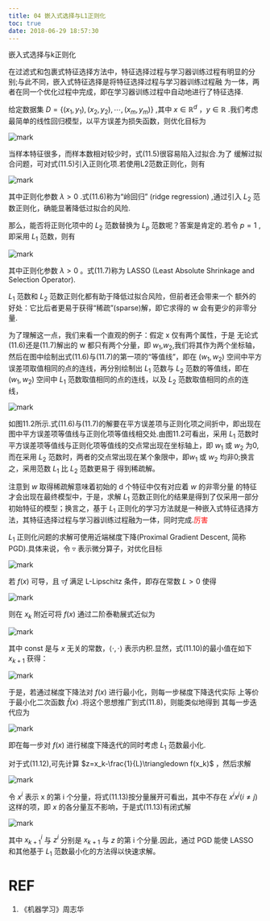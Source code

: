 ```yaml
---
title: 04 嵌入式选择与L1正则化
toc: true
date: 2018-06-29 18:57:30
---
```






嵌入式选择与k正则化


在过滤式和包裹式特征选择方法中，特征选择过程与学习器训练过程有明显的分别;与此不同，嵌入式特征选择是将特征选择过程与学习器训练过程融 为一体，两者在同一个优化过程中完成，即在学习器训练过程中自动地进行了特征选择.

给定数据集 $D=\{(x_1,y_1),(x_2,y_2),\cdots ,(x_m,y_m)\}$ ,其中 $x\in \mathbb{R}^d$ ，$y\in \mathbb{R}$ .我们考虑最简单的线性回归模型，以平方误差为损失函数，则优化目标为

![mark](http://pacdb2bfr.bkt.clouddn.com/blog/image/180629/b6IKe6GdcI.png?imageslim)


当样本特征很多，而样本数相对较少时，式(11.5)很容易陷入过拟合.为了 缓解过拟合问题，可对式(11.5)引入正则化项.若使用L2范数正则化，则有

![mark](http://pacdb2bfr.bkt.clouddn.com/blog/image/180629/CmKAa8BfGG.png?imageslim)


其中正则化参数 $\lambda>0$ .式(11.6)称为“岭回归” (ridge regression) ,通过引入 $L_2$ 范数正则化，确能显著降低过拟合的风险.

那么，能否将正则化项中的 $L_2$ 范数替换为 $L_p$ 范数呢？答案是肯定的.若令 $p=1$ ,即采用 $L_1$ 范数，则有

![mark](http://pacdb2bfr.bkt.clouddn.com/blog/image/180629/iajBB23D1H.png?imageslim)

其中正则化参数  $\lambda>0$ 。式(11.7)称为 LASSO (Least Absolute Shrinkage and Selection Operator).



 $L_1$ 范数和 $L_2$ 范数正则化都有助于降低过拟合风险，但前者还会带来一个 额外的好处：它比后者更易于获得“稀疏”(sparse)解，即它求得的 w 会有更少的非零分量.

为了理解这一点，我们来看一个直观的例子：假定 x 仅有两个属性，于是 无论式(11.6)还是(11.7)解出的 w 都只有两个分量，即 $w_1$,$w_2$,我们将其作为两个坐标轴，然后在图中绘制出式(11.6)与(11.7)的第一项的“等值线”，即在 $(w_1,w_2)$ 空间中平方误差项取值相同的点的连线，再分别绘制出 $L_1$ 范数与 $L_2$ 范数的等值线，即在$(w_1,w_2)$ 空间中 $L_1$ 范数取值相同的点的连线，以及 $L_2$ 范数取值相同的点的连线，

![mark](http://pacdb2bfr.bkt.clouddn.com/blog/image/180629/943jCmBh5K.png?imageslim)

如图11.2所示.式(11.6)与(11.7)的解要在平方误差项与正则化项之间折中，即出现在图中平方误差项等值线与正则化项等值线相交处.由图11.2可看出，采用 $L_1$ 范数时平方误差项等值线与正则化项等值线的交点常出现在坐标轴上，即 $w_1$ 或 $w_2$ 为0,而在采用 $L_2$ 范数时，两者的交点常出现在某个象限中，即$w_1$ 或 $w_2$ 均非0;换言之，采用范数 $L_1$ 比 $L_2$ 范数更易于 得到稀疏解。


注意到 $w$ 取得稀疏解意味着初始的 d 个特征中仅有对应着 $w$ 的非零分量 的特征才会出现在最终模型中，于是，求解 $L_1$ 范数正则化的结果是得到了仅采用一部分初始特征的模型；换言之，基于 $L_1$ 正则化的学习方法就是一种嵌入式特征选择方法，其特征选择过程与学习器训练过程融为一体，同时完成.<span style="color:red;">厉害</span>

 $L_1$ 正则化问题的求解可使用近端梯度下降(Proximal Gradient Descent, 简称PGD).具体来说，令 $\triangledown$ 表示微分算子，对优化目标

![mark](http://pacdb2bfr.bkt.clouddn.com/blog/image/180629/9caEEGll0A.png?imageslim)

若 $f(x)$ 可导，且 $\triangledown f$ 满足 L-Lipschitz 条件，即存在常数 $L>0$ 使得

![mark](http://pacdb2bfr.bkt.clouddn.com/blog/image/180629/0Gb7hBcdFD.png?imageslim)

则在 $x_k$ 附近可将 $f(x)$ 通过二阶泰勒展式近似为

![mark](http://pacdb2bfr.bkt.clouddn.com/blog/image/180629/kCKh8f975D.png?imageslim)

其中 const 是与 $x$ 无关的常数，$\langle \cdot,\cdot\rangle$ 表示内积.显然，式(11.10)的最小值在如下 $x_{k+1}$ 获得：

![mark](http://pacdb2bfr.bkt.clouddn.com/blog/image/180629/Jjh2c8cFkK.png?imageslim)

于是，若通过梯度下降法对 $f(x)$ 进行最小化，则每一步梯度下降迭代实际 上等价于最小化二次函数 $\hat{f}(x)$ .将这个思想推广到式(11.8)，则能类似地得到 其每一步迭代应为

![mark](http://pacdb2bfr.bkt.clouddn.com/blog/image/180629/BG7I4KKF84.png?imageslim)

即在每一步对 $f(x)$ 进行梯度下降迭代的同时考虑 $L_1$ 范数最小化.

对于式(11.12),可先计算 $z=x_k-\frac{1}{L}\triangledown f(x_k)$ ，然后求解

![mark](http://pacdb2bfr.bkt.clouddn.com/blog/image/180629/mm8Am7E5D2.png?imageslim)


令 $x^i$ 表示 x 的第 i 个分量，将式(11.13)按分量展开可看出，其中不存在 $x^ix^j(i\neq j)$ 这样的项，即 $x$ 的各分量互不影响，于是式(11.13)有闭式解

![mark](http://pacdb2bfr.bkt.clouddn.com/blog/image/180629/2GfAk2mmjE.png?imageslim)


其中 $x_{k+1}^i$ 与 $z^i$ 分别是 $x_{k+1}$ 与 $z$ 的第 i 个分量.因此，通过 PGD 能使 LASSO 和其他基于 $L_1$ 范数最小化的方法得以快速求解。




# REF
1. 《机器学习》周志华
